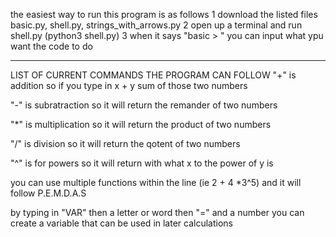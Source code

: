 the easiest way to run this program is as follows 
1 download the listed  files basic.py, shell.py, strings_with_arrows.py
2 open up a terminal and run shell.py (python3 shell.py)
3 when it says "basic > " you can input what ypu want the code to do 
________________________________________________________________________________________________________________________
LIST OF  CURRENT COMMANDS THE PROGRAM CAN FOLLOW 
 "+" is  addition so if you type in x + y sum of those two numbers 

"-" is subratraction so it will return the remander of two numbers 

"*" is multiplication so it will return the product of two numbers 

"/" is division so it will return the qotent of two numbers 
 
 "^" is for powers so it will return with what x to the power of y is 
 
you can use multiple functions within the line (ie 2 + 4 *3^5) and it will follow P.E.M.D.A.S 

by typing in "VAR" then a letter or word  then "=" and a number you can create a variable that can be used in later calculations
